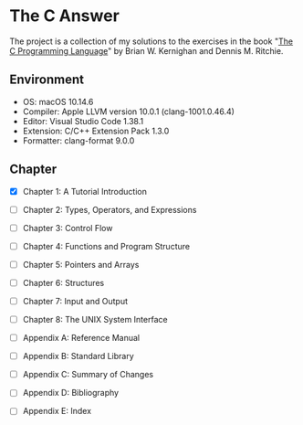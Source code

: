 # The C Answer

The project is a collection of my solutions to the exercises in the book "[The C Programming Language][1]" by Brian W. Kernighan and Dennis M. Ritchie.


## Environment

- OS: macOS 10.14.6
- Compiler: Apple LLVM version 10.0.1 (clang-1001.0.46.4)
- Editor: Visual Studio Code 1.38.1
- Extension: C/C++ Extension Pack 1.3.0
- Formatter: clang-format 9.0.0
  

## Chapter

- [x] Chapter 1: A Tutorial Introduction
- [ ] Chapter 2: Types, Operators, and Expressions
- [ ] Chapter 3: Control Flow
- [ ] Chapter 4: Functions and Program Structure
- [ ] Chapter 5: Pointers and Arrays
- [ ] Chapter 6: Structures
- [ ] Chapter 7: Input and Output
- [ ] Chapter 8: The UNIX System Interface
- [ ] Appendix A: Reference Manual
- [ ] Appendix B: Standard Library
- [ ] Appendix C: Summary of Changes
- [ ] Appendix D: Bibliography
- [ ] Appendix E: Index


[1]: https://www.amazon.com/Programming-Language-2nd-Brian-Kernighan/dp/0131103628